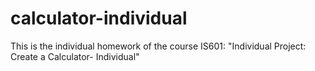 # calculator-individual
This is the individual homework of the course IS601: "Individual Project: Create a Calculator- Individual"
